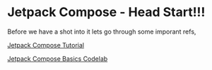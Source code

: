 # Jetpack Compose - Head Start!!!

Before we have a shot into it lets go through some imporant refs,

[Jetpack Compose Tutorial](https://developer.android.com/jetpack/compose/tutorial) 

[Jetpack Compose Basics Codelab](https://developer.android.com/codelabs/jetpack-compose-basics#0)



